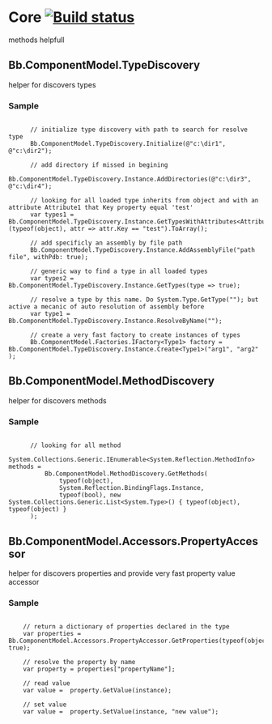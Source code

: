 # Core      [![Build status](https://ci.appveyor.com/api/projects/status/3e4q6rqm8jaeb8x2?svg=true)](https://ci.appveyor.com/project/gaelgael5/core)

methods helpfull

## Bb.ComponentModel.TypeDiscovery

helper for discovers types

### Sample
``` CSharp
   
      // initialize type discovery with path to search for resolve type
      Bb.ComponentModel.TypeDiscovery.Initialize(@"c:\dir1", @"c:\dir2");

      // add directory if missed in begining
      Bb.ComponentModel.TypeDiscovery.Instance.AddDirectories(@"c:\dir3", @"c:\dir4");

      // looking for all loaded type inherits from object and with an attribute Attribute1 that Key property equal 'test'
      var types1 = Bb.ComponentModel.TypeDiscovery.Instance.GetTypesWithAttributes<Attribute1>(typeof(object), attr => attr.Key == "test").ToArray();

      // add specificly an assembly by file path
      Bb.ComponentModel.TypeDiscovery.Instance.AddAssemblyFile("path file", withPdb: true);

      // generic way to find a type in all loaded types
      var types2 = Bb.ComponentModel.TypeDiscovery.Instance.GetTypes(type => true);

      // resolve a type by this name. Do System.Type.GetType(""); but active a mecanic of auto resolution of assembly before
      var type1 = Bb.ComponentModel.TypeDiscovery.Instance.ResolveByName("");

      // create a very fast factory to create instances of types
      Bb.ComponentModel.Factories.IFactory<Type1> factory = Bb.ComponentModel.TypeDiscovery.Instance.Create<Type1>("arg1", "arg2" );

```


## Bb.ComponentModel.MethodDiscovery

helper for discovers methods

### Sample
``` CSharp

      // looking for all method
      System.Collections.Generic.IEnumerable<System.Reflection.MethodInfo> methods = 
          Bb.ComponentModel.MethodDiscovery.GetMethods(
              typeof(object), 
              System.Reflection.BindingFlags.Instance, 
              typeof(bool), new System.Collections.Generic.List<System.Type>() { typeof(object), typeof(object) }
      );

```

## Bb.ComponentModel.Accessors.PropertyAccessor

helper for discovers properties and provide very fast property value accessor

### Sample
``` CSharp

    // return a dictionary of properties declared in the type
    var properties = Bb.ComponentModel.Accessors.PropertyAccessor.GetProperties(typeof(object), true);

    // resolve the property by name
    var property = properties["propertyName"];

    // read value
    var value =  property.GetValue(instance);

    // set value
    var value =  property.SetValue(instance, "new value");

```

